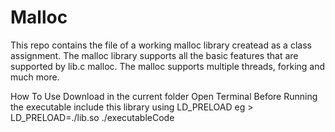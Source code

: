 # Malloc
This repo contains the file of a working malloc library createad as a class assignment.
The malloc library supports all the basic features that are supported by lib.c malloc.
The malloc supports multiple threads, forking and much more.

How To Use 
Download in the current folder
Open Terminal
Before Running the executable include this library using LD_PRELOAD
eg > LD_PRELOAD=./lib.so ./executableCode


